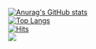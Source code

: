 [![Anurag's GitHub stats](https://github-readme-stats.vercel.app/api?username=hamin0207)](https://github.com/anuraghazra/github-readme-stats)  
[![Top Langs](https://github-readme-stats.vercel.app/api/top-langs/?username=Hamin0207)](https://github.com/anuraghazra/github-readme-stats)  
[![Hits](https://hits.seeyoufarm.com/api/count/incr/badge.svg?url=https%3A%2F%2Fgithub.com%2Fhamin0207&count_bg=%2379C83D&title_bg=%23555555&icon=github.svg&icon_color=%23E7E7E7&title=%EB%B0%A9%EB%AC%B8%EC%9E%90+%EC%88%98&edge_flat=false)](https://hits.seeyoufarm.com)  
<img src="https://img.shields.io/badge/181717?style=flat-square&logo=GitHub&logoColor=white"/>
